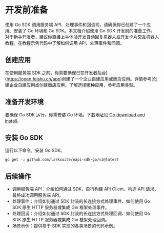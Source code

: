 # 开发前准备

使用 Go SDK 调用服务端 API、处理事件和回调前，请确保你已创建了一个应用、安装了 Go 环境和 Go SDK。本文档介绍使用 Go SDK 开发前的准备工作。
<md-alert type="tip">
对于新手开发者，建议你直接上手体验开发自动回复机器人或开发卡片交互机器人教程，在教程示例代码中了解如何调用 API、处理事件和回调。
</md-alert>


## 创建应用

在使用服务端 SDK 之前，你需要确保已在开发者后台](https://open.feishu.cn/app)创建了一个企业自建应用或商店应用。详情参考[创建企业自建应用或创建商店应用。了解选择哪种应用，参考应用类型。


## 准备开发环境

要确保 Go SDK 运行，你需安装 Go 环境。下载地址见 [Go download and install](https://go.dev/doc/install)。

## 安装 Go SDK

运行以下命令，安装 Go SDK。

```bash
go get -u github.com/larksuite/oapi-sdk-go/v3@latest
```


## 后续操作

- 调用服务端 API：介绍如何通过 SDK，自行构建 API Client、构造 API 请求、最终成功调用服务端 API。
- 处理事件：介绍如何通过 SDK 封装的长连接方式处理事件、如何使用 Go SDK 原生 HTTP 服务器或集成 Gin 框架处理事件。
- 处理回调：介绍如何通过 SDK 封装的长连接方式处理回调、如何使用 Go SDK 原生 HTTP 服务器或集成 Gin 框架处理回调。
- 场景示例：提供基于 SDK 实现的各类场景的代码示例。 